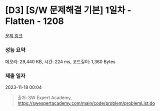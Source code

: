 # [D3] [S/W 문제해결 기본] 1일차 - Flatten - 1208 

[문제 링크](https://swexpertacademy.com/main/code/problem/problemDetail.do?contestProbId=AV139KOaABgCFAYh) 

### 성능 요약

메모리: 29,440 KB, 시간: 224 ms, 코드길이: 1,360 Bytes

### 제출 일자

2023-11-18 00:04



> 출처: SW Expert Academy, https://swexpertacademy.com/main/code/problem/problemList.do